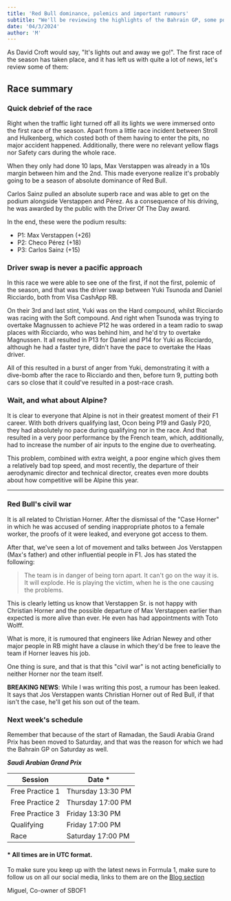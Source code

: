 ```yaml
---
title: 'Red Bull dominance, polemics and important rumours'
subtitle: "We'll be reviewing the highlights of the Bahrain GP, some polemics and rumours that could turn upside down the F1"
date: '04/3/2024'
author: 'M'
---
```


As David Croft would say, "It's lights out and away we go!". The first race of the season has taken place, and it has left us with quite a lot of news, let's review some of them:

## Race summary

### Quick debrief of the race

Right when the traffic light turned off all its lights we were immersed onto the first race of the season. Apart from a little race incident between Stroll and Hulkenberg, which costed both of them having to enter the pits, no major accident happened. Additionally, there were no relevant yellow flags nor Safety cars during the whole race.

When they only had done 10 laps, Max Verstappen was already in a 10s margin between him and the 2nd. This made everyone realize it's probably going to be a season of absolute dominance of Red Bull.

Carlos Sainz pulled an absolute superb race and was able to get on the podium alongside Verstappen and Pérez. As a consequence of his driving, he was awarded by the public with the Driver Of The Day award.

In the end, these were the podium results:

- P1: Max Verstappen (+26)
- P2: Checo Pérez (+18)
- P3: Carlos Sainz (+15)

### Driver swap is never a pacific approach

In this race we were able to see one of the first, if not the first, polemic of the season, and that was the driver swap between Yuki Tsunoda and Daniel Ricciardo, both from Visa CashApp RB.

On their 3rd and last stint, Yuki was on the Hard compound, whilst Ricciardo was racing with the Soft compound. And right when Tsunoda was trying to overtake Magnussen to achieve P12 he was ordered in a team radio to swap places with Ricciardo, who was behind him, and he'd try to overtake Magnussen.
It all resulted in P13 for Daniel and P14 for Yuki as Ricciardo, although he had a faster tyre, didn't have the pace to overtake the Haas driver.

All of this resulted in a burst of anger from Yuki, demonstrating it with a dive-bomb after the race to Ricciardo and then, before turn 9, putting both cars so close that it could've resulted in a post-race crash.

### Wait, and what about Alpine?

It is clear to everyone that Alpine is not in their greatest moment of their F1 career. With both drivers qualifying last, Ocon being P19 and Gasly P20, they had absolutely no pace during qualifying nor in the race. And that resulted in a very poor performance by the French team, which, additionally, had to increase the number of air inputs to the engine due to overheating.

This problem, combined with extra weight, a poor engine which gives them a relatively bad top speed, and most recently, the departure of their aerodynamic director and technical director, creates even more doubts about how competitive will be Alpine this year.

---

### Red Bull's civil war

It is all related to Christian Horner. After the dismissal of the "Case Horner" in which he was accused of sending inappropriate photos to a female worker, the proofs of it were leaked, and everyone got access to them.

After that, we've seen a lot of movement and talks between Jos Verstappen (Max's father) and other influential people in F1. Jos has stated the following:

> The team is in danger of being torn apart. It can't go on the way it is. It will explode. He is playing the victim, when he is the one causing the problems.

This is clearly letting us know that Verstappen Sr. is not happy with Christian Horner and the possible departure of Max Verstappen earlier than expected is more alive than ever. He even has had appointments with Toto Wolff.

What is more, it is rumoured that engineers like Adrian Newey and other major people in RB might have a clause in which they'd be free to leave the team if Horner leaves his job.

One thing is sure, and that is that this "civil war" is not acting beneficially to neither Horner nor the team itself.

**BREAKING NEWS**: While I was writing this post, a rumour has been leaked. It says that Jos Verstappen wants Christian Horner out of Red Bull, if that isn't the case, he'll get his son out of the team.

### Next week's schedule

Remember that because of the start of Ramadan, the Saudi Arabia Grand Prix has been moved to Saturday, and that was the reason for which we had the Bahrain GP on Saturday as well.

**_Saudi Arabian Grand Prix_**

| Session         | Date \*           |
| --------------- | ----------------- |
| Free Practice 1 | Thursday 13:30 PM |
| Free Practice 2 | Thursday 17:00 PM |
| Free Practice 3 | Friday 13:30 PM   |
| Qualifying      | Friday 17:00 PM   |
| Race            | Saturday 17:00 PM |

#### \* All times are in UTC format.

To make sure you keep up with the latest news in Formula 1, make sure to follow us on all our social media, links to them are on the [Blog section](https://somebitsoff1.vercel.app/blog)

Miguel,
Co-owner of SBOF1
